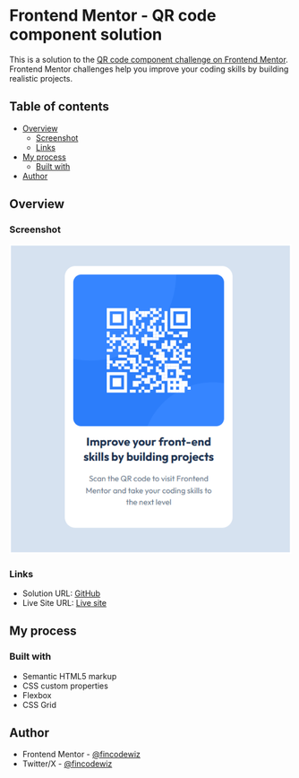 # Frontend Mentor - QR code component solution

This is a solution to the [QR code component challenge on Frontend Mentor](https://www.frontendmentor.io/challenges/qr-code-component-iux_sIO_H). Frontend Mentor challenges help you improve your coding skills by building realistic projects.

## Table of contents

- [Overview](#overview)
  - [Screenshot](#screenshot)
  - [Links](#links)
- [My process](#my-process)
  - [Built with](#built-with)
- [Author](#author)

## Overview

### Screenshot

![](./images/screenshot.png)

### Links

- Solution URL: [GitHub](https://github.com/fincodewiz/QR-component)
- Live Site URL: [Live site](https://fincodewiz.github.io/QR-component/)

## My process

### Built with

- Semantic HTML5 markup
- CSS custom properties
- Flexbox
- CSS Grid

## Author

- Frontend Mentor - [@fincodewiz](https://www.frontendmentor.io/profile/fincodewiz)
- Twitter/X - [@fincodewiz](https://twitter.com/fincodewiz)
